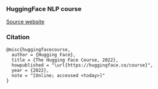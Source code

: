 
### HuggingFace NLP course
[Source website](https://huggingface.co/learn/nlp-course)

### Citation

```
@misc{huggingfacecourse,
  author = {Hugging Face},
  title = {The Hugging Face Course, 2022},
  howpublished = "\url{https://huggingface.co/course}",
  year = {2022},
  note = "[Online; accessed <today>]"
}

```
